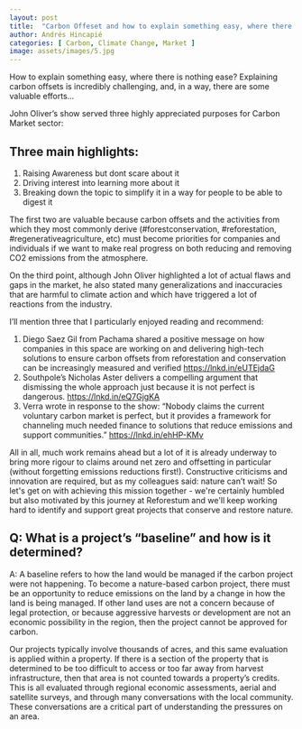 ```yaml
---
layout: post
title:  "Carbon Offeset and how to explain something easy, where there is nothing ease"
author: Andrés Hincapié
categories: [ Carbon, Climate Change, Market ]
image: assets/images/5.jpg
---
```

How to explain something easy, where there is nothing ease?
Explaining carbon offsets is incredibly challenging, and, in a way, there are some valuable efforts...

 John Oliver’s show served three highly appreciated purposes for Carbon Market sector:

 ## Three main highlights:
1. Raising Awareness but dont scare about it 
2. Driving interest into learning more about it
3. Breaking down the topic to simplify it in a way for people to be able to digest it

The first two are valuable because carbon offsets and the activities from which they most commonly derive (#forestconservation, #reforestation, #regenerativeagriculture, etc) must become priorities for companies and individuals if we want to make real progress on both reducing and removing CO2 emissions from the atmosphere. 

On the third point, although John Oliver highlighted a lot of actual flaws and gaps in the market, he also stated many generalizations and inaccuracies that are harmful to climate action and which have triggered a lot of reactions from the industry. 

I’ll mention three that I particularly enjoyed reading and recommend: 
1. Diego Saez Gil from Pachama shared a positive message on how companies in this space are working on and delivering high-tech solutions to ensure carbon offsets from reforestation and conservation can be increasingly measured and verified https://lnkd.in/eUTEjdaG
2. Southpole’s Nicholas Aster delivers a compelling argument that dismissing the whole approach just because it is not perfect is dangerous.   https://lnkd.in/eQ7GjgKA
3. Verra wrote in response to the show: “Nobody claims the current voluntary carbon market is perfect, but it provides a framework for channeling much needed finance to solutions that reduce emissions and support communities.” https://lnkd.in/ehHP-KMv

All in all, much work remains ahead but a lot of it is already underway to bring more rigour to claims around net zero and offsetting in particular (without forgetting emissions reductions first!). Constructive criticisms and innovation are required, but as my colleagues said: nature can’t wait! So let's get on with achieving this mission together - we're certainly humbled but also motivated by this journey at Reforestum and we'll keep working hard to identify and support great projects that conserve and restore nature.


## Q: What is a project’s “baseline” and how is it determined?

A: A baseline refers to how the land would be managed if the carbon project were not happening. To become a nature-based carbon project, there must be an opportunity to reduce emissions on the land by a change in how the land is being managed. If other land uses are not a concern because of legal protection, or because aggressive harvests or development are not an economic possibility in the region, then the project cannot be approved for carbon.

Our projects typically involve thousands of acres, and this same evaluation is applied within a property. If there is a section of the property that is determined to be too difficult to access or too far away from harvest infrastructure, then that area is not counted towards a property’s credits. This is all evaluated through regional economic assessments, aerial and satellite surveys, and through many conversations with the local community. These conversations are a critical part of understanding the pressures on an area.